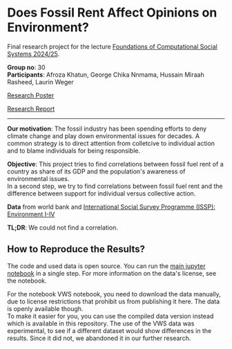 # Does Fossil Rent Affect Opinions on Environment?

Final research project for the lecture [Foundations of Computational Social Systems 2024/25](https://online.tugraz.at/tug_online/ee/ui/ca2/app/desktop/#/slc.tm.cp/student/courses/528067).

**Group no**: 30 \
**Participants**:  Afroza Khatun, George Chika Nnmama, Hussain Miraah Rasheed, Laurin Weger

[Research Poster](./Group%2030%20poster.pdf)

[Research Report](./Report.pdf)

---

**Our motivation**: The fossil industry has been spending efforts to deny climate change and play down environmental issues for decades. A common strategy is to direct attention from colletcive to individual action and to blame individuals for being responsible.

**Objective**: This project tries to find correlations between fossil fuel rent of a country as share of its GDP and the population's awareness of environmental issues. \
In a second step, we try to find correlations between fossil fuel rent and the difference between support for individual versus collective action.

**Data** from world bank and [International Social Survey Programme (ISSP): Environment I-IV](https://doi.org/10.4232/1.14332)

**TL;DR**: We could not find a correlation.


## How to Reproduce the Results?

The code and used data is open source. You can run the [main jupyter notebook](./main_notebook.ipynb) in a single step. For more information on the data's license, see the notebook.

For the notebook VWS notebook, you need to download the data manually, due to license restrictions that prohibit us from publishing it here. The data is openly available though. \
To make it easier for you, you can use the compiled data version instead which is available in this repository. The use of the VWS data was experimental, to see if a different dataset would show differences in the results. Since it did not, we abandoned it in our further research.




